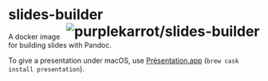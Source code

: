 # slides-builder <a href="https://microbadger.com/images/purplekarrot/slides-builder"><img alt="purplekarrot/slides-builder" align="right" src="https://images.microbadger.com/badges/image/purplekarrot/slides-builder.svg"></a>

A docker image for building slides with Pandoc.

To give a presentation under macOS, use [Présentation.app](http://iihm.imag.fr/blanch/software/osx-presentation/) (`brew cask install presentation`).
